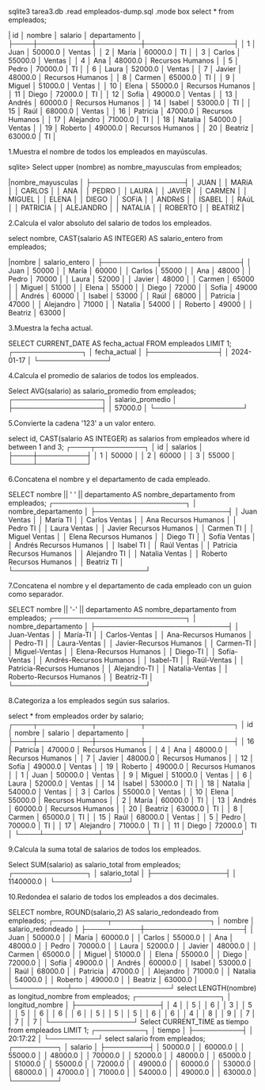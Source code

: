 sqlite3 tarea3.db 
.read empleados-dump.sql
.mode box
select * from empleados;

| id │  nombre   │ salario │   departamento   │
├────┼───────────┼─────────┼──────────────────┤
│ 1  │ Juan      │ 50000.0 │ Ventas           │
│ 2  │ María     │ 60000.0 │ TI               │
│ 3  │ Carlos    │ 55000.0 │ Ventas           │
│ 4  │ Ana       │ 48000.0 │ Recursos Humanos │
│ 5  │ Pedro     │ 70000.0 │ TI               │
│ 6  │ Laura     │ 52000.0 │ Ventas           │
│ 7  │ Javier    │ 48000.0 │ Recursos Humanos │
│ 8  │ Carmen    │ 65000.0 │ TI               │
│ 9  │ Miguel    │ 51000.0 │ Ventas           │
│ 10 │ Elena     │ 55000.0 │ Recursos Humanos │
│ 11 │ Diego     │ 72000.0 │ TI               │
│ 12 │ Sofía     │ 49000.0 │ Ventas           │
│ 13 │ Andrés    │ 60000.0 │ Recursos Humanos │
│ 14 │ Isabel    │ 53000.0 │ TI               │
│ 15 │ Raúl      │ 68000.0 │ Ventas           │
│ 16 │ Patricia  │ 47000.0 │ Recursos Humanos │
│ 17 │ Alejandro │ 71000.0 │ TI               │
│ 18 │ Natalia   │ 54000.0 │ Ventas           │
│ 19 │ Roberto   │ 49000.0 │ Recursos Humanos │
│ 20 │ Beatriz   │ 63000.0 │ TI               │

1.Muestra el nombre de todos los empleados en mayúsculas.

sqlite> Select upper (nombre) as nombre_mayusculas from empleados;

|nombre_mayusculas  │
├───────────────────┤
│ JUAN              │
│ MARíA             │
│ CARLOS            │
│ ANA               │
│ PEDRO             │
│ LAURA             │
│ JAVIER            │
│ CARMEN            │
│ MIGUEL            │
│ ELENA             │
│ DIEGO             │
│ SOFíA             │
│ ANDRéS            │
│ ISABEL            │
│ RAúL              │
│ PATRICIA          │
│ ALEJANDRO         │
│ NATALIA           │
│ ROBERTO           │
│ BEATRIZ           |

2.Calcula el valor absoluto del salario de todos los empleados.

select nombre, CAST(salario AS INTEGER) AS salario_entero from empleados;

|nombre     │ salario_entero │
├───────────┼────────────────┤
│ Juan      │ 50000          │
│ María     │ 60000          │
│ Carlos    │ 55000          │
│ Ana       │ 48000          │
│ Pedro     │ 70000          │
│ Laura     │ 52000          │
│ Javier    │ 48000          │
│ Carmen    │ 65000          │
│ Miguel    │ 51000          │
│ Elena     │ 55000          │
│ Diego     │ 72000          │
│ Sofía     │ 49000          │
│ Andrés    │ 60000          │
│ Isabel    │ 53000          │
│ Raúl      │ 68000          │
│ Patricia  │ 47000          │
│ Alejandro │ 71000          │
│ Natalia   │ 54000          │
│ Roberto   │ 49000          │
│ Beatriz   │ 63000          |

3.Muestra la fecha actual.

SELECT CURRENT_DATE AS fecha_actual FROM empleados LIMIT 1;
┌──────────────┐
│ fecha_actual │
├──────────────┤
│ 2024-01-17   │
└──────────────┘

4.Calcula el promedio de salarios de todos los empleados.

Select AVG(salario) as salario_promedio from empleados;
┌──────────────────┐
│ salario_promedio │
├──────────────────┤
│ 57000.0          │
└──────────────────┘

5.Convierte la cadena '123' a un valor entero.

select id, CAST(salario AS INTEGER) as salarios from empleados where id between 1 and 3;
┌────┬──────────┐
│ id │ salarios │
├────┼──────────┤
│ 1  │ 50000    │
│ 2  │ 60000    │
│ 3  │ 55000    │
└────┴──────────┘

6.Concatena el nombre y el departamento de cada empleado.

SELECT nombre || ' ' ||  departamento AS nombre_departamento from empleados;
┌───────────────────────────┐
│    nombre_departamento    │
├───────────────────────────┤
│ Juan Ventas               │
│ María TI                  │
│ Carlos Ventas             │
│ Ana Recursos Humanos      │
│ Pedro TI                  │
│ Laura Ventas              │
│ Javier Recursos Humanos   │
│ Carmen TI                 │
│ Miguel Ventas             │
│ Elena Recursos Humanos    │
│ Diego TI                  │
│ Sofía Ventas              │
│ Andrés Recursos Humanos   │
│ Isabel TI                 │
│ Raúl Ventas               │
│ Patricia Recursos Humanos │
│ Alejandro TI              │
│ Natalia Ventas            │
│ Roberto Recursos Humanos  │
│ Beatriz TI                │
└───────────────────────────┘

7.Concatena el nombre y el departamento de cada empleado con un guion como separador.

SELECT nombre || '-' ||  departamento AS nombre_departamento from empleados;
┌───────────────────────────┐
│    nombre_departamento    │
├───────────────────────────┤
│ Juan-Ventas               │
│ María-TI                  │
│ Carlos-Ventas             │
│ Ana-Recursos Humanos      │
│ Pedro-TI                  │
│ Laura-Ventas              │
│ Javier-Recursos Humanos   │
│ Carmen-TI                 │
│ Miguel-Ventas             │
│ Elena-Recursos Humanos    │
│ Diego-TI                  │
│ Sofía-Ventas              │
│ Andrés-Recursos Humanos   │
│ Isabel-TI                 │
│ Raúl-Ventas               │
│ Patricia-Recursos Humanos │
│ Alejandro-TI              │
│ Natalia-Ventas            │
│ Roberto-Recursos Humanos  │
│ Beatriz-TI                │
└───────────────────────────┘

8.Categoriza a los empleados según sus salarios.

select * from empleados order by salario;
┌────┬───────────┬─────────┬──────────────────┐
│ id │  nombre   │ salario │   departamento   │
├────┼───────────┼─────────┼──────────────────┤
│ 16 │ Patricia  │ 47000.0 │ Recursos Humanos │
│ 4  │ Ana       │ 48000.0 │ Recursos Humanos │
│ 7  │ Javier    │ 48000.0 │ Recursos Humanos │
│ 12 │ Sofía     │ 49000.0 │ Ventas           │
│ 19 │ Roberto   │ 49000.0 │ Recursos Humanos │
│ 1  │ Juan      │ 50000.0 │ Ventas           │
│ 9  │ Miguel    │ 51000.0 │ Ventas           │
│ 6  │ Laura     │ 52000.0 │ Ventas           │
│ 14 │ Isabel    │ 53000.0 │ TI               │
│ 18 │ Natalia   │ 54000.0 │ Ventas           │
│ 3  │ Carlos    │ 55000.0 │ Ventas           │
│ 10 │ Elena     │ 55000.0 │ Recursos Humanos │
│ 2  │ María     │ 60000.0 │ TI               │
│ 13 │ Andrés    │ 60000.0 │ Recursos Humanos │
│ 20 │ Beatriz   │ 63000.0 │ TI               │
│ 8  │ Carmen    │ 65000.0 │ TI               │
│ 15 │ Raúl      │ 68000.0 │ Ventas           │
│ 5  │ Pedro     │ 70000.0 │ TI               │
│ 17 │ Alejandro │ 71000.0 │ TI               │
│ 11 │ Diego     │ 72000.0 │ TI               │
└────┴───────────┴─────────┴──────────────────┘

9.Calcula la suma total de salarios de todos los empleados.

Select SUM(salario) as salario_total from empleados;
┌───────────────┐
│ salario_total │
├───────────────┤
│ 1140000.0     │
└───────────────┘

10.Redondea el salario de todos los empleados a dos decimales.

SELECT nombre, ROUND(salario,2) AS salario_redondeado from empleados;
┌───────────┬────────────────────┐
│  nombre   │ salario_redondeado │
├───────────┼────────────────────┤
│ Juan      │ 50000.0            │
│ María     │ 60000.0            │
│ Carlos    │ 55000.0            │
│ Ana       │ 48000.0            │
│ Pedro     │ 70000.0            │
│ Laura     │ 52000.0            │
│ Javier    │ 48000.0            │
│ Carmen    │ 65000.0            │
│ Miguel    │ 51000.0            │
│ Elena     │ 55000.0            │
│ Diego     │ 72000.0            │
│ Sofía     │ 49000.0            │
│ Andrés    │ 60000.0            │
│ Isabel    │ 53000.0            │
│ Raúl      │ 68000.0            │
│ Patricia  │ 47000.0            │
│ Alejandro │ 71000.0            │
│ Natalia   │ 54000.0            │
│ Roberto   │ 49000.0            │
│ Beatriz   │ 63000.0            │
└───────────┴────────────────────┘
select LENGTH(nombre) as longitud_nombre from empleados;
┌─────────────────┐
│ longitud_nombre │
├─────────────────┤
│ 4               │
│ 5               │
│ 6               │
│ 3               │
│ 5               │
│ 5               │
│ 6               │
│ 6               │
│ 6               │
│ 5               │
│ 5               │
│ 5               │
│ 6               │
│ 6               │
│ 4               │
│ 8               │
│ 9               │
│ 7               │
│ 7               │
│ 7               │
└─────────────────┘
Select CURRENT_TIME as tiempo from empleados LIMIT 1;
┌──────────┐
│  tiempo  │
├──────────┤
│ 20:17:22 │
└──────────┘
select salario from empleados;
┌─────────┐
│ salario │
├─────────┤
│ 50000.0 │
│ 60000.0 │
│ 55000.0 │
│ 48000.0 │
│ 70000.0 │
│ 52000.0 │
│ 48000.0 │
│ 65000.0 │
│ 51000.0 │
│ 55000.0 │
│ 72000.0 │
│ 49000.0 │
│ 60000.0 │
│ 53000.0 │
│ 68000.0 │
│ 47000.0 │
│ 71000.0 │
│ 54000.0 │
│ 49000.0 │
│ 63000.0 │
└─────────┘
